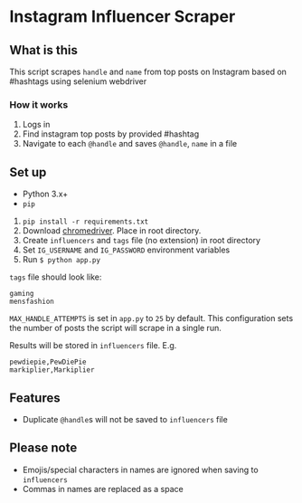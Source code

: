 # Instagram Influencer Scraper

## What is this
This script scrapes `handle` and `name` from top posts on Instagram based on #hashtags using selenium webdriver

### How it works
1. Logs in
2. Find instagram top posts by provided #hashtag
3. Navigate to each `@handle` and saves `@handle`, `name` in a file

## Set up
- Python 3.x+
- `pip`

1. `pip install -r requirements.txt`
2. Download [chromedriver](http://chromedriver.chromium.org/). Place in root directory.
3. Create `influencers` and `tags` file (no extension) in root directory
4. Set `IG_USERNAME` and `IG_PASSWORD` environment variables
5. Run `$ python app.py`

`tags` file should look like:
```
gaming
mensfashion
```

`MAX_HANDLE_ATTEMPTS` is set in `app.py` to `25` by default. This configuration sets the number of posts the script will scrape in a single run.

Results will be stored in `influencers` file. E.g.
```
pewdiepie,PewDiePie
markiplier,Markiplier
```

## Features
- Duplicate `@handle`s will not be saved to `influencers` file

## Please note
- Emojis/special characters in names are ignored when saving to `influencers`
- Commas in names are replaced as a space

